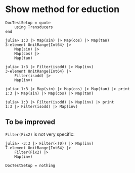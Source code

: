 # Show method for eduction

```@meta
DocTestSetup = quote
    using Transducers
end
```

```jldoctest
julia> 1:3 |> Map(sin) |> Map(cos) |> Map(tan)
3-element UnitRange{Int64} |>
    Map(sin) |>
    Map(cos) |>
    Map(tan)
```

```jldoctest
julia> 1:3 |> Filter(isodd) |> Map(inv)
3-element UnitRange{Int64} |>
    Filter(isodd) |>
    Map(inv)
```

```jldoctest
julia> 1:3 |> Map(sin) |> Map(cos) |> Map(tan) |> print
1:3 |> Map(sin) |> Map(cos) |> Map(tan)
```

```jldoctest
julia> 1:3 |> Filter(isodd) |> Map(inv) |> print
1:3 |> Filter(isodd) |> Map(inv)
```

## To be improved

`Filter(Fix2)` is not very specific:

```jldoctest
julia> -3:3 |> Filter(<(0)) |> Map(inv)
7-element UnitRange{Int64} |>
    Filter(Fix2) |>
    Map(inv)
```

```@meta
DocTestSetup = nothing
```
